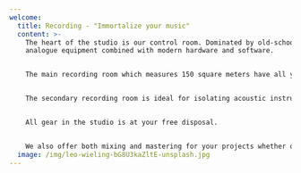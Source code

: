 ```yaml
---
welcome:
  title: Recording - "Immortalize your music"
  content: >-
    The heart of the studio is our control room. Dominated by old-school
    analogue equipment combined with modern hardware and software. 


    The main recording room which measures 150 square meters have all your heart might desire including old Vox and Fender amplifiers as well as our 1896 Steinway & Sons B211 grand piano.


    The secondary recording room is ideal for isolating acoustic instruments or vocals during full band recording sessions. 


    All gear in the studio is at your free disposal.


    We also offer both mixing and mastering for your projects whether or not your recording has been done in-house.
  image: /img/leo-wieling-bG8U3kaZltE-unsplash.jpg
---
```


